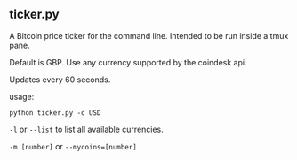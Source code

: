## ticker.py

A Bitcoin price ticker for the command line. Intended to be run inside a tmux pane.

Default is GBP. Use any currency supported by the coindesk api.

Updates every 60 seconds.

usage:

`python ticker.py -c USD`  

`-l` or `--list` to list all available currencies.  

`-m [number]` or `--mycoins=[number]` 
